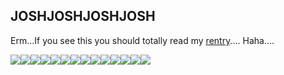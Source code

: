 ## JOSHJOSHJOSHJOSH
Erm...If you see this you should totally read my [rentry](https://rentry.co/SlowTorturePuke).... Haha....


![](https://64.media.tumblr.com/8d63cb7dd4817595802f81f554e858a8/288db385fbe5012b-36/s100x200/8875aa07a8da6cc721482634384071db8c06df56.pnj)![](https://images-wixmp-ed30a86b8c4ca887773594c2.wixmp.com/f/75f1c674-3368-4736-9dbd-cabb484217f6/d7jcu3t-65b0407f-9bc8-4ea9-a0b2-9198d9ada1a5.gif?token=eyJ0eXAiOiJKV1QiLCJhbGciOiJIUzI1NiJ9.eyJzdWIiOiJ1cm46YXBwOjdlMGQxODg5ODIyNjQzNzNhNWYwZDQxNWVhMGQyNmUwIiwiaXNzIjoidXJuOmFwcDo3ZTBkMTg4OTgyMjY0MzczYTVmMGQ0MTVlYTBkMjZlMCIsIm9iaiI6W1t7InBhdGgiOiJcL2ZcLzc1ZjFjNjc0LTMzNjgtNDczNi05ZGJkLWNhYmI0ODQyMTdmNlwvZDdqY3UzdC02NWIwNDA3Zi05YmM4LTRlYTktYTBiMi05MTk4ZDlhZGExYTUuZ2lmIn1dXSwiYXVkIjpbInVybjpzZXJ2aWNlOmZpbGUuZG93bmxvYWQiXX0.JBsR79LfP2iO_UIm7Lsiyx2oAdpW5oHXvS6XvGSSVCE)![](https://images-wixmp-ed30a86b8c4ca887773594c2.wixmp.com/f/f18b676c-b697-460f-bb2e-cec0dd7587e5/daz2d6b-1a663c61-668f-44f2-9ae4-b8c1d2a5b330.png?token=eyJ0eXAiOiJKV1QiLCJhbGciOiJIUzI1NiJ9.eyJzdWIiOiJ1cm46YXBwOjdlMGQxODg5ODIyNjQzNzNhNWYwZDQxNWVhMGQyNmUwIiwiaXNzIjoidXJuOmFwcDo3ZTBkMTg4OTgyMjY0MzczYTVmMGQ0MTVlYTBkMjZlMCIsIm9iaiI6W1t7InBhdGgiOiJcL2ZcL2YxOGI2NzZjLWI2OTctNDYwZi1iYjJlLWNlYzBkZDc1ODdlNVwvZGF6MmQ2Yi0xYTY2M2M2MS02NjhmLTQ0ZjItOWFlNC1iOGMxZDJhNWIzMzAucG5nIn1dXSwiYXVkIjpbInVybjpzZXJ2aWNlOmZpbGUuZG93bmxvYWQiXX0.aUjohIdL3CJ02Dla14gLcnZQxbtQ15OP-TLRYPMZJ4Y)![](https://images-wixmp-ed30a86b8c4ca887773594c2.wixmp.com/f/3d3655b7-467f-4394-ac71-50e0c1dfcff8/d58f3eo-d32e6adf-c1ec-473d-b59e-4e87c13f7528.png/v1/fill/w_99,h_56/gay_stamp_by_sunbirds_d58f3eo-fullview.png?token=eyJ0eXAiOiJKV1QiLCJhbGciOiJIUzI1NiJ9.eyJzdWIiOiJ1cm46YXBwOjdlMGQxODg5ODIyNjQzNzNhNWYwZDQxNWVhMGQyNmUwIiwiaXNzIjoidXJuOmFwcDo3ZTBkMTg4OTgyMjY0MzczYTVmMGQ0MTVlYTBkMjZlMCIsIm9iaiI6W1t7ImhlaWdodCI6Ijw9NTYiLCJwYXRoIjoiXC9mXC8zZDM2NTViNy00NjdmLTQzOTQtYWM3MS01MGUwYzFkZmNmZjhcL2Q1OGYzZW8tZDMyZTZhZGYtYzFlYy00NzNkLWI1OWUtNGU4N2MxM2Y3NTI4LnBuZyIsIndpZHRoIjoiPD05OSJ9XV0sImF1ZCI6WyJ1cm46c2VydmljZTppbWFnZS5vcGVyYXRpb25zIl19.AYKiUH34YMBT8Ui8edMAwhwGFcap0IwLzUarPkiq4CA)![](https://images-wixmp-ed30a86b8c4ca887773594c2.wixmp.com/f/84467357-6e98-4a53-b56a-76ee9199b049/ddofl88-121aa21e-4aa0-4453-baf9-5745a40153cd.png/v1/fill/w_99,h_56/_stamp__bi_pan_lesbians_do_not_exist_by_galaxystamps_ddofl88-fullview.png?token=eyJ0eXAiOiJKV1QiLCJhbGciOiJIUzI1NiJ9.eyJzdWIiOiJ1cm46YXBwOjdlMGQxODg5ODIyNjQzNzNhNWYwZDQxNWVhMGQyNmUwIiwiaXNzIjoidXJuOmFwcDo3ZTBkMTg4OTgyMjY0MzczYTVmMGQ0MTVlYTBkMjZlMCIsIm9iaiI6W1t7ImhlaWdodCI6Ijw9NTYiLCJwYXRoIjoiXC9mXC84NDQ2NzM1Ny02ZTk4LTRhNTMtYjU2YS03NmVlOTE5OWIwNDlcL2Rkb2ZsODgtMTIxYWEyMWUtNGFhMC00NDUzLWJhZjktNTc0NWE0MDE1M2NkLnBuZyIsIndpZHRoIjoiPD05OSJ9XV0sImF1ZCI6WyJ1cm46c2VydmljZTppbWFnZS5vcGVyYXRpb25zIl19.pfhwzSqpALkevgCBEvYp8IJyQVJ-iY89tUZKcgaXU0c)![](https://images-wixmp-ed30a86b8c4ca887773594c2.wixmp.com/f/acdbadfd-446e-469c-9d20-e63c5bfa53bb/dbhgn5w-16e9e913-ea03-40ba-b6c1-f82d5bc4fc2b.png/v1/fill/w_99,h_56/bpd_stamp__ftu__by_mudshrimp_dbhgn5w-fullview.png?token=eyJ0eXAiOiJKV1QiLCJhbGciOiJIUzI1NiJ9.eyJzdWIiOiJ1cm46YXBwOjdlMGQxODg5ODIyNjQzNzNhNWYwZDQxNWVhMGQyNmUwIiwiaXNzIjoidXJuOmFwcDo3ZTBkMTg4OTgyMjY0MzczYTVmMGQ0MTVlYTBkMjZlMCIsIm9iaiI6W1t7ImhlaWdodCI6Ijw9NTYiLCJwYXRoIjoiXC9mXC9hY2RiYWRmZC00NDZlLTQ2OWMtOWQyMC1lNjNjNWJmYTUzYmJcL2RiaGduNXctMTZlOWU5MTMtZWEwMy00MGJhLWI2YzEtZjgyZDViYzRmYzJiLnBuZyIsIndpZHRoIjoiPD05OSJ9XV0sImF1ZCI6WyJ1cm46c2VydmljZTppbWFnZS5vcGVyYXRpb25zIl19.AMCcKoAepRrsYpiOBFXpMSGHtz5bcdWg-Mdco1NYHvI)![](https://images-wixmp-ed30a86b8c4ca887773594c2.wixmp.com/f/27beca24-0e4c-4689-ada6-12e966513189/d2oqah8-0e347e0c-d904-42c6-bae5-1eddb88ee0f1.png/v1/fill/w_99,h_56/scott_tenorman_by_freakishzombie_d2oqah8-fullview.png?token=eyJ0eXAiOiJKV1QiLCJhbGciOiJIUzI1NiJ9.eyJzdWIiOiJ1cm46YXBwOjdlMGQxODg5ODIyNjQzNzNhNWYwZDQxNWVhMGQyNmUwIiwiaXNzIjoidXJuOmFwcDo3ZTBkMTg4OTgyMjY0MzczYTVmMGQ0MTVlYTBkMjZlMCIsIm9iaiI6W1t7ImhlaWdodCI6Ijw9NTYiLCJwYXRoIjoiXC9mXC8yN2JlY2EyNC0wZTRjLTQ2ODktYWRhNi0xMmU5NjY1MTMxODlcL2Qyb3FhaDgtMGUzNDdlMGMtZDkwNC00MmM2LWJhZTUtMWVkZGI4OGVlMGYxLnBuZyIsIndpZHRoIjoiPD05OSJ9XV0sImF1ZCI6WyJ1cm46c2VydmljZTppbWFnZS5vcGVyYXRpb25zIl19.lJOez0A3kTJzzONeIidvglES-TF0Tt813YD_DRAvQig)![](https://images-wixmp-ed30a86b8c4ca887773594c2.wixmp.com/f/6056ff3d-22c1-40c3-b999-78fdfda199ad/d928dxm-3708de3d-1fb9-49dd-b75d-e76709957a69.gif?token=eyJ0eXAiOiJKV1QiLCJhbGciOiJIUzI1NiJ9.eyJzdWIiOiJ1cm46YXBwOjdlMGQxODg5ODIyNjQzNzNhNWYwZDQxNWVhMGQyNmUwIiwiaXNzIjoidXJuOmFwcDo3ZTBkMTg4OTgyMjY0MzczYTVmMGQ0MTVlYTBkMjZlMCIsIm9iaiI6W1t7InBhdGgiOiJcL2ZcLzYwNTZmZjNkLTIyYzEtNDBjMy1iOTk5LTc4ZmRmZGExOTlhZFwvZDkyOGR4bS0zNzA4ZGUzZC0xZmI5LTQ5ZGQtYjc1ZC1lNzY3MDk5NTdhNjkuZ2lmIn1dXSwiYXVkIjpbInVybjpzZXJ2aWNlOmZpbGUuZG93bmxvYWQiXX0.NfHi533wf170nbsrlE99TRRfeeYDcKQEMZXUoBlHeCU)![](https://images-wixmp-ed30a86b8c4ca887773594c2.wixmp.com/f/2be8341d-ca7c-4f7c-ae10-cd1f47ed8f82/dcgz0mp-1598db65-4c8c-49a8-8997-3f25c70ad1ad.png/v1/fill/w_99,h_56/autism_stamp_by_9uts_dcgz0mp-fullview.png?token=eyJ0eXAiOiJKV1QiLCJhbGciOiJIUzI1NiJ9.eyJzdWIiOiJ1cm46YXBwOjdlMGQxODg5ODIyNjQzNzNhNWYwZDQxNWVhMGQyNmUwIiwiaXNzIjoidXJuOmFwcDo3ZTBkMTg4OTgyMjY0MzczYTVmMGQ0MTVlYTBkMjZlMCIsIm9iaiI6W1t7ImhlaWdodCI6Ijw9NTYiLCJwYXRoIjoiXC9mXC8yYmU4MzQxZC1jYTdjLTRmN2MtYWUxMC1jZDFmNDdlZDhmODJcL2RjZ3owbXAtMTU5OGRiNjUtNGM4Yy00OWE4LTg5OTctM2YyNWM3MGFkMWFkLnBuZyIsIndpZHRoIjoiPD05OSJ9XV0sImF1ZCI6WyJ1cm46c2VydmljZTppbWFnZS5vcGVyYXRpb25zIl19.oX7boqMVHYL-OTU9SarBnrZ0-eUDIddn66JFyaQGblw)![](https://images-wixmp-ed30a86b8c4ca887773594c2.wixmp.com/f/87ffd9e8-0ffd-4dff-8abc-8fdef31f801b/d19ldck-bb4b6eed-6828-46c9-9ee2-3e68e3ada4fa.gif?token=eyJ0eXAiOiJKV1QiLCJhbGciOiJIUzI1NiJ9.eyJzdWIiOiJ1cm46YXBwOjdlMGQxODg5ODIyNjQzNzNhNWYwZDQxNWVhMGQyNmUwIiwiaXNzIjoidXJuOmFwcDo3ZTBkMTg4OTgyMjY0MzczYTVmMGQ0MTVlYTBkMjZlMCIsIm9iaiI6W1t7InBhdGgiOiJcL2ZcLzg3ZmZkOWU4LTBmZmQtNGRmZi04YWJjLThmZGVmMzFmODAxYlwvZDE5bGRjay1iYjRiNmVlZC02ODI4LTQ2YzktOWVlMi0zZTY4ZTNhZGE0ZmEuZ2lmIn1dXSwiYXVkIjpbInVybjpzZXJ2aWNlOmZpbGUuZG93bmxvYWQiXX0.9ud7qpakuu3bOv2H7cvgYC_QyOSqw43Uqbd2TlbgNzA)![](https://images-wixmp-ed30a86b8c4ca887773594c2.wixmp.com/f/b295ad0a-0546-4b13-8e05-872debffadc8/d4czjfe-11d83c5d-50b0-4705-8ffe-4f73c9146168.gif?token=eyJ0eXAiOiJKV1QiLCJhbGciOiJIUzI1NiJ9.eyJzdWIiOiJ1cm46YXBwOjdlMGQxODg5ODIyNjQzNzNhNWYwZDQxNWVhMGQyNmUwIiwiaXNzIjoidXJuOmFwcDo3ZTBkMTg4OTgyMjY0MzczYTVmMGQ0MTVlYTBkMjZlMCIsIm9iaiI6W1t7InBhdGgiOiJcL2ZcL2IyOTVhZDBhLTA1NDYtNGIxMy04ZTA1LTg3MmRlYmZmYWRjOFwvZDRjempmZS0xMWQ4M2M1ZC01MGIwLTQ3MDUtOGZmZS00ZjczYzkxNDYxNjguZ2lmIn1dXSwiYXVkIjpbInVybjpzZXJ2aWNlOmZpbGUuZG93bmxvYWQiXX0.95FWuSjwgvcJsOjiAhNM2PeMTP_fy00m0ht0I2FstYE)![](https://images-wixmp-ed30a86b8c4ca887773594c2.wixmp.com/f/a91aa116-f03e-437d-a234-ac4429a9350a/d6w4m44-dfffb0f6-1fb4-4a3c-8dba-038139781a9d.gif?token=eyJ0eXAiOiJKV1QiLCJhbGciOiJIUzI1NiJ9.eyJzdWIiOiJ1cm46YXBwOjdlMGQxODg5ODIyNjQzNzNhNWYwZDQxNWVhMGQyNmUwIiwiaXNzIjoidXJuOmFwcDo3ZTBkMTg4OTgyMjY0MzczYTVmMGQ0MTVlYTBkMjZlMCIsIm9iaiI6W1t7InBhdGgiOiJcL2ZcL2E5MWFhMTE2LWYwM2UtNDM3ZC1hMjM0LWFjNDQyOWE5MzUwYVwvZDZ3NG00NC1kZmZmYjBmNi0xZmI0LTRhM2MtOGRiYS0wMzgxMzk3ODFhOWQuZ2lmIn1dXSwiYXVkIjpbInVybjpzZXJ2aWNlOmZpbGUuZG93bmxvYWQiXX0.LUr78m12I_TNmuoOVtjPRrgu_YwpUmfp3WuUlzEvhbE)![](https://images-wixmp-ed30a86b8c4ca887773594c2.wixmp.com/f/e981a6e2-3dc4-4079-8d34-1920c7d4d7da/d63dkei-f4ec7ba4-659c-4530-9184-01d7b1644e2d.gif?token=eyJ0eXAiOiJKV1QiLCJhbGciOiJIUzI1NiJ9.eyJzdWIiOiJ1cm46YXBwOjdlMGQxODg5ODIyNjQzNzNhNWYwZDQxNWVhMGQyNmUwIiwiaXNzIjoidXJuOmFwcDo3ZTBkMTg4OTgyMjY0MzczYTVmMGQ0MTVlYTBkMjZlMCIsIm9iaiI6W1t7InBhdGgiOiJcL2ZcL2U5ODFhNmUyLTNkYzQtNDA3OS04ZDM0LTE5MjBjN2Q0ZDdkYVwvZDYzZGtlaS1mNGVjN2JhNC02NTljLTQ1MzAtOTE4NC0wMWQ3YjE2NDRlMmQuZ2lmIn1dXSwiYXVkIjpbInVybjpzZXJ2aWNlOmZpbGUuZG93bmxvYWQiXX0.PM1eYJjbxvlVU4IysoNAcPu3TDVoS8nv3YXdJKs4U5M)![](https://images-wixmp-ed30a86b8c4ca887773594c2.wixmp.com/f/b295ad0a-0546-4b13-8e05-872debffadc8/d4czj5t-799950be-eff0-4112-bb6e-2b5b4fbc05da.gif?token=eyJ0eXAiOiJKV1QiLCJhbGciOiJIUzI1NiJ9.eyJzdWIiOiJ1cm46YXBwOjdlMGQxODg5ODIyNjQzNzNhNWYwZDQxNWVhMGQyNmUwIiwiaXNzIjoidXJuOmFwcDo3ZTBkMTg4OTgyMjY0MzczYTVmMGQ0MTVlYTBkMjZlMCIsIm9iaiI6W1t7InBhdGgiOiJcL2ZcL2IyOTVhZDBhLTA1NDYtNGIxMy04ZTA1LTg3MmRlYmZmYWRjOFwvZDRjemo1dC03OTk5NTBiZS1lZmYwLTQxMTItYmI2ZS0yYjViNGZiYzA1ZGEuZ2lmIn1dXSwiYXVkIjpbInVybjpzZXJ2aWNlOmZpbGUuZG93bmxvYWQiXX0.qeDJChZ7JrgN96wSbcBJdMlCIiLFg4CDBkQvR8aQgcE)

